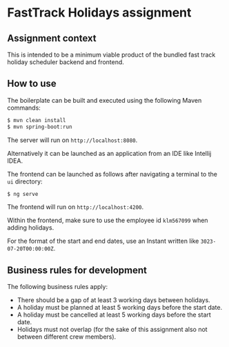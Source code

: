 # FastTrack Holidays assignment

## Assignment context

This is intended to be a minimum viable product of the bundled fast track holiday scheduler backend and frontend.

## How to use

The boilerplate can be built and executed using the following Maven commands:

```bash
$ mvn clean install
$ mvn spring-boot:run
```
The server will run on `http://localhost:8080`.

Alternatively it can be launched as an application from an IDE like Intellij IDEA. 

The frontend can be launched as follows after navigating a terminal to the `ui` directory:
```bash
$ ng serve
```
The frontend will run on `http://localhost:4200`.

Within the frontend, make sure to use the employee id `klm567099` when adding holidays.

For the format of the start and end dates, use an Instant written like `3023-07-20T00:00:00Z`.


## Business rules for development

The following business rules apply:

  * There should be a gap of at least 3 working days between holidays.
  * A holiday must be planned at least 5 working days before the start date.
  * A holiday must be cancelled at least 5 working days before the start date.
  * Holidays must not overlap (for the sake of this assignment also not between different crew members).